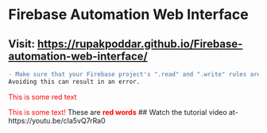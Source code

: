 # Firebase Automation Web Interface
## Visit: https://rupakpoddar.github.io/Firebase-automation-web-interface/
``` diff
- Make sure that your Firebase project's ".read" and ".write" rules are set to 'true'.
Avoiding this can result in an error.
```
<p style='color:red'>This is some red text</p>
<font color="red">This is some text!</font>
These are <b style='color:red'>red words</b>
## Watch the tutorial video at- https://youtu.be/cIa5vQ7rRa0
